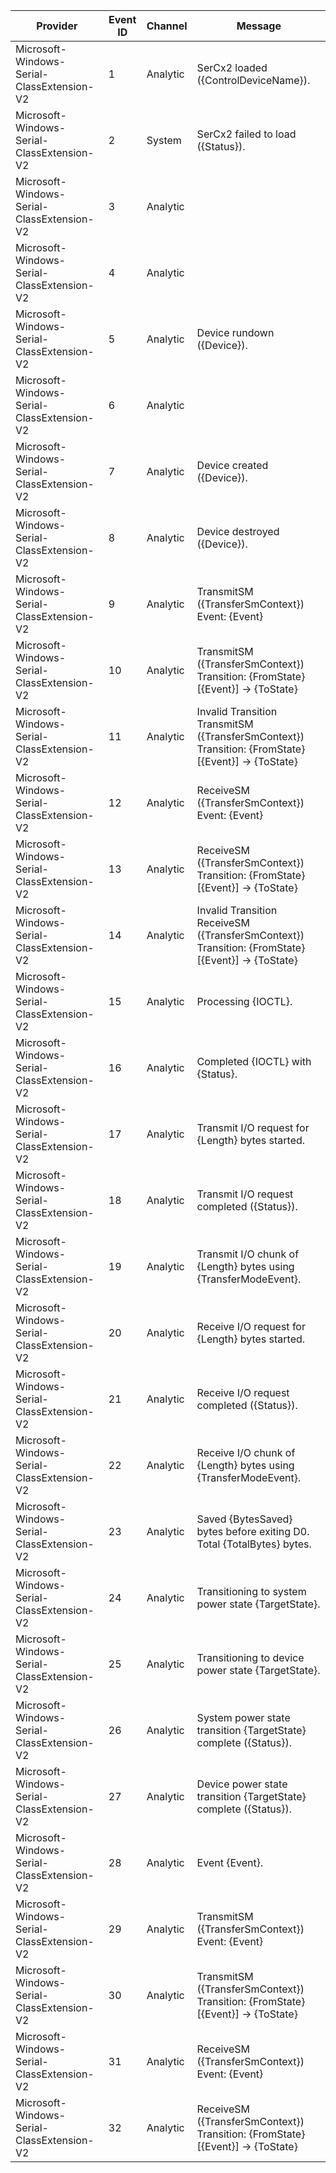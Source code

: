 Provider                                    |  Event ID  |  Channel   |  Message
--------------------------------------------|------------|------------|---------------------------------------------------------------------------------------------------
Microsoft-Windows-Serial-ClassExtension-V2  |  1         |  Analytic  |  SerCx2 loaded ({ControlDeviceName}).
Microsoft-Windows-Serial-ClassExtension-V2  |  2         |  System    |  SerCx2 failed to load ({Status}).
Microsoft-Windows-Serial-ClassExtension-V2  |  3         |  Analytic  |
Microsoft-Windows-Serial-ClassExtension-V2  |  4         |  Analytic  |
Microsoft-Windows-Serial-ClassExtension-V2  |  5         |  Analytic  |  Device rundown ({Device}).
Microsoft-Windows-Serial-ClassExtension-V2  |  6         |  Analytic  |
Microsoft-Windows-Serial-ClassExtension-V2  |  7         |  Analytic  |  Device created ({Device}).
Microsoft-Windows-Serial-ClassExtension-V2  |  8         |  Analytic  |  Device destroyed ({Device}).
Microsoft-Windows-Serial-ClassExtension-V2  |  9         |  Analytic  |  TransmitSM ({TransferSmContext}) Event: {Event}
Microsoft-Windows-Serial-ClassExtension-V2  |  10        |  Analytic  |  TransmitSM ({TransferSmContext}) Transition: {FromState}[{Event}] -> {ToState}
Microsoft-Windows-Serial-ClassExtension-V2  |  11        |  Analytic  |  Invalid Transition TransmitSM ({TransferSmContext}) Transition: {FromState}[{Event}] -> {ToState}
Microsoft-Windows-Serial-ClassExtension-V2  |  12        |  Analytic  |  ReceiveSM ({TransferSmContext}) Event: {Event}
Microsoft-Windows-Serial-ClassExtension-V2  |  13        |  Analytic  |  ReceiveSM ({TransferSmContext}) Transition: {FromState}[{Event}] -> {ToState}
Microsoft-Windows-Serial-ClassExtension-V2  |  14        |  Analytic  |  Invalid Transition ReceiveSM ({TransferSmContext}) Transition: {FromState}[{Event}] -> {ToState}
Microsoft-Windows-Serial-ClassExtension-V2  |  15        |  Analytic  |  Processing {IOCTL}.
Microsoft-Windows-Serial-ClassExtension-V2  |  16        |  Analytic  |  Completed {IOCTL} with {Status}.
Microsoft-Windows-Serial-ClassExtension-V2  |  17        |  Analytic  |  Transmit I/O request for {Length} bytes started.
Microsoft-Windows-Serial-ClassExtension-V2  |  18        |  Analytic  |  Transmit I/O request completed ({Status}).
Microsoft-Windows-Serial-ClassExtension-V2  |  19        |  Analytic  |  Transmit I/O chunk of {Length} bytes using {TransferModeEvent}.
Microsoft-Windows-Serial-ClassExtension-V2  |  20        |  Analytic  |  Receive I/O request for {Length} bytes started.
Microsoft-Windows-Serial-ClassExtension-V2  |  21        |  Analytic  |  Receive I/O request completed ({Status}).
Microsoft-Windows-Serial-ClassExtension-V2  |  22        |  Analytic  |  Receive I/O chunk of {Length} bytes using {TransferModeEvent}.
Microsoft-Windows-Serial-ClassExtension-V2  |  23        |  Analytic  |  Saved {BytesSaved} bytes before exiting D0. Total {TotalBytes} bytes.
Microsoft-Windows-Serial-ClassExtension-V2  |  24        |  Analytic  |  Transitioning to system power state {TargetState}.
Microsoft-Windows-Serial-ClassExtension-V2  |  25        |  Analytic  |  Transitioning to device power state {TargetState}.
Microsoft-Windows-Serial-ClassExtension-V2  |  26        |  Analytic  |  System power state transition {TargetState} complete ({Status}).
Microsoft-Windows-Serial-ClassExtension-V2  |  27        |  Analytic  |  Device power state transition {TargetState} complete ({Status}).
Microsoft-Windows-Serial-ClassExtension-V2  |  28        |  Analytic  |  Event {Event}.
Microsoft-Windows-Serial-ClassExtension-V2  |  29        |  Analytic  |  TransmitSM ({TransferSmContext}) Event: {Event}
Microsoft-Windows-Serial-ClassExtension-V2  |  30        |  Analytic  |  TransmitSM ({TransferSmContext}) Transition: {FromState}[{Event}] -> {ToState}
Microsoft-Windows-Serial-ClassExtension-V2  |  31        |  Analytic  |  ReceiveSM ({TransferSmContext}) Event: {Event}
Microsoft-Windows-Serial-ClassExtension-V2  |  32        |  Analytic  |  ReceiveSM ({TransferSmContext}) Transition: {FromState}[{Event}] -> {ToState}